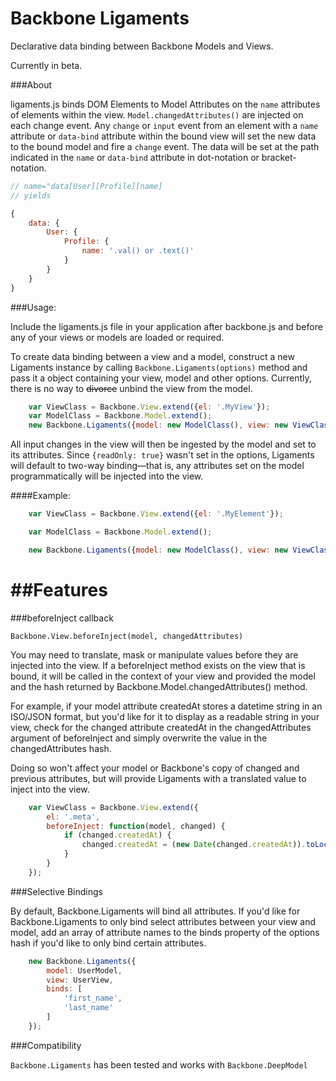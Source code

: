 Backbone Ligaments
===============

Declarative data binding between Backbone Models and Views.

Currently in beta.

###About

ligaments.js binds DOM Elements to Model Attributes on the `name` attributes of elements within the view. 
`Model.changedAttributes()` are injected on each change event. Any `change` or `input` event from an element with a `name` attribute or `data-bind` attribute within the bound view will set the new data to the bound model and fire a `change` event. The data will be set at the path indicated in the `name` or `data-bind` attribute in dot-notation or bracket-notation.

```js
// name="data[User][Profile][name]
// yields

{
	data: {
		User: {
			Profile: {
				name: '.val() or .text()'
			}
		}
	}
}

```

###Usage:

Include the ligaments.js file in your application after backbone.js and before any of your views or models are loaded or required.

To create data binding between a view and a model, construct a new Ligaments instance by calling `Backbone.Ligaments(options)` method and pass it a object containing your view, model and other options. Currently, there is no way to ~~divorce~~ unbind the view from the model.

```js
	var ViewClass = Backbone.View.extend({el: '.MyView'});
	var ModelClass = Backbone.Model.extend();
	new Backbone.Ligaments({model: new ModelClass(), view: new ViewClass()});
```

All input changes in the view will then be ingested by the model and set to its attributes. Since `{readOnly: true}` wasn't set in the options, Ligaments will default to two-way binding&mdash;that is, any attributes set on the model programmatically will be injected into the view.


####Example:

```js
	var ViewClass = Backbone.View.extend({el: '.MyElement'});

	var ModelClass = Backbone.Model.extend();

	new Backbone.Ligaments({model: new ModelClass(), view: new ViewClass()});
```

##Features
====================

###beforeInject callback

`Backbone.View.beforeInject(model, changedAttributes)`

You may need to translate, mask or manipulate values before they are injected into the view. If a beforeInject method exists on the view that is bound, it will be called in the context of your view and provided the model and the hash returned by Backbone.Model.changedAttributes() method.

For example, if your model attribute createdAt stores a datetime string in an ISO/JSON format, but you'd like for it to display as a readable string in your view, check for the changed attribute createdAt in the changedAttributes argument of beforeInject and simply overwrite the value in the changedAttributes hash.

Doing so won't affect your model or Backbone's copy of changed and previous attributes, but will provide Ligaments with a translated value to inject into the view.

```js
	var ViewClass = Backbone.View.extend({
		el: '.meta',
		beforeInject: function(model, changed) {
			if (changed.createdAt) {
				changed.createdAt = (new Date(changed.createdAt)).toLocaleString();
			}
		}
	});
```

###Selective Bindings

By default, Backbone.Ligaments will bind all attributes. If you'd like for Backbone.Ligaments to only bind select attributes between your view and model, add an array of attribute names to the binds property of the options hash if you'd like to only bind certain attributes.

```js
	new Backbone.Ligaments({
		model: UserModel,
		view: UserView,
		binds: [
			'first_name',
			'last_name'
		]
	});
```

###Compatibility

`Backbone.Ligaments` has been tested and works with `Backbone.DeepModel`
